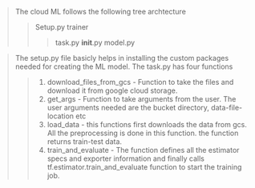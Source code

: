 > The cloud ML follows the following tree archtecture 
> >Setup.py 
>>trainer
>>>task.py
>>>__init__.py
>>>model.py

> The setup.py file basicly helps in installing the custom packages needed for creating the ML model.
> The task.py has four functions 
>> 1. download_files_from_gcs - Function to take the files and download it from google cloud storage.
>> 2. get_args - Function to take arguments from the user. The user arguments needed are the bucket directory, data-file-location etc
>> 3. load_data - this functions first downloads the data from gcs. All the preprocessing is done in this function. the function returns train-test data. 
>> 4. train_and_evaluate - The function defines all the estimator specs and exporter information and finally calls tf.estimator.train_and_evaluate function to start the training job.

